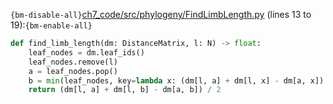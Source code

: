`{bm-disable-all}`[ch7_code/src/phylogeny/FindLimbLength.py](ch7_code/src/phylogeny/FindLimbLength.py) (lines 13 to 19):`{bm-enable-all}`

```python
def find_limb_length(dm: DistanceMatrix, l: N) -> float:
    leaf_nodes = dm.leaf_ids()
    leaf_nodes.remove(l)
    a = leaf_nodes.pop()
    b = min(leaf_nodes, key=lambda x: (dm[l, a] + dm[l, x] - dm[a, x]) / 2)
    return (dm[l, a] + dm[l, b] - dm[a, b]) / 2
```